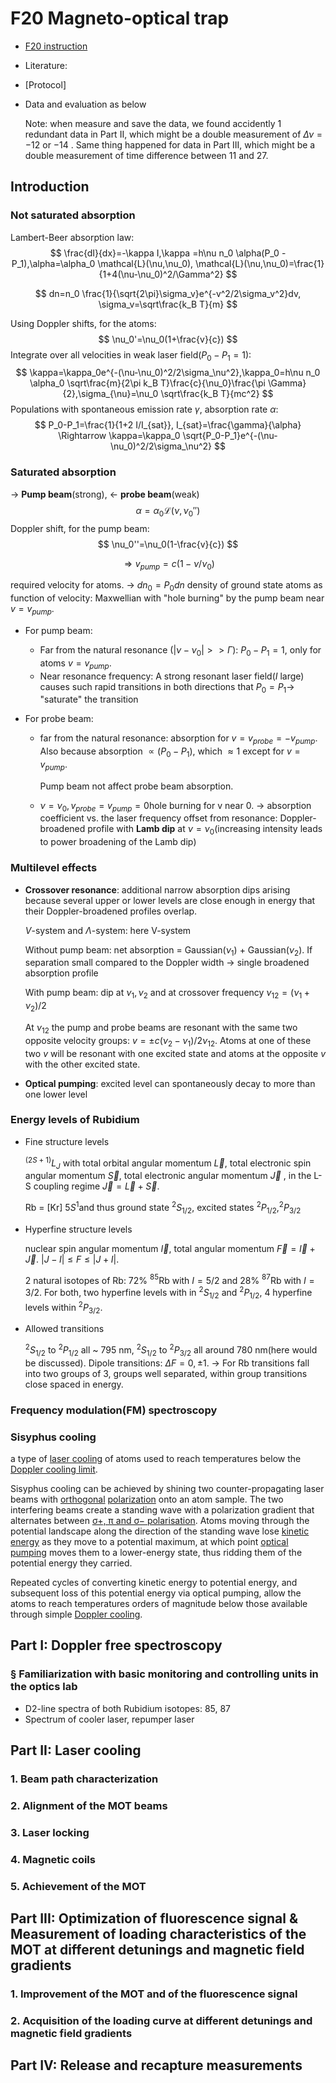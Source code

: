 # F20 Magneto-optical trap

- [F20 instruction](https://www.physi.uni-heidelberg.de/Einrichtungen/FP/anleitungen/F20.pdf)

- Literature:

- [Protocol]

- Data and evaluation as below

  Note: when measure and save the data, we found accidently 1 redundant data in Part II, which might be a double measurement of $\Delta \nu=-12$ or $-14​$ . Same thing happened for data in Part III, which might be a double measurement of time difference between 11 and 27.

## Introduction

### Not saturated absorption

Lambert-Beer absorption law: 
$$
\frac{dI}{dx}=-\kappa I,\kappa =h\nu n_0 \alpha(P_0 - P_1),\alpha=\alpha_0 \mathcal{L}(\nu,\nu_0), \mathcal{L}(\nu,\nu_0)=\frac{1}{1+4(\nu-\nu_0)^2/\Gamma^2}
$$

$$
dn=n_0 \frac{1}{\sqrt{2\pi}\sigma_v}e^{-v^2/2\sigma_v^2}dv, \sigma_v=\sqrt\frac{k_B T}{m}
$$

Using Doppler shifts, for the atoms:
$$
\nu_0'=\nu_0(1+\frac{v}{c})
$$
Integrate over all velocities in weak laser field($P_0-P_1=1​$):
$$
\kappa=\kappa_0e^{-(\nu-\nu_0)^2/2\sigma_\nu^2},\kappa_0=h\nu n_0 \alpha_0 \sqrt\frac{m}{2\pi k_B T}\frac{c}{\nu_0}\frac{\pi \Gamma}{2},\sigma_{\nu}=\nu_0 \sqrt\frac{k_B T}{mc^2}
$$
Populations with spontaneous emission rate $\gamma$, absorption rate $\alpha​$:
$$
P_0-P_1=\frac{1}{1+2 I/I_{sat}}, I_{sat}=\frac{\gamma}{\alpha} \Rightarrow \kappa=\kappa_0 \sqrt{P_0-P_1}e^{-(\nu-\nu_0)^2/2\sigma_\nu^2}
$$

### Saturated absorption

-> **Pump beam**(strong), <- **probe beam**(weak)
$$
\alpha=\alpha_0 \mathcal{L}(\nu,\nu_0'')
$$
Doppler shift, for the pump beam:
$$
\nu_0''=\nu_0(1-\frac{v}{c})
$$

$$
\Rightarrow v_{pump}=c(1-\nu/\nu_0)
$$

required velocity for atoms. -> $dn_0=P_0 dn$ density of ground state atoms as function of velocity: Maxwellian with "hole burning" by the pump beam near $v=v_{pump}$.

* For pump beam: 
  * Far from the natural resonance ($|\nu-\nu_0|>>\Gamma$): $P_0-P_1=1$, only for atoms $v=v_{pump}$.
  * Near resonance frequency: A strong resonant laser field($I​$ large) causes such rapid transitions in both directions that $P_0=P_1​$ -> "saturate" the transition

* For probe beam: 

  * far from the natural resonance: absorption for $v=v_{probe}=-v_{pump}​$.  Also because absorption $\propto (P_0-P_1)​$, which $\approx1​$ except for $v=v_{pump}​$. 

    Pump beam not affect probe beam absorption.

  *  $\nu=\nu_0,v_{probe}=v_{pump}=0​$ hole burning for v near 0. -> absorption coefficient vs. the laser frequency offset from resonance: Doppler-broadened profile with **Lamb dip** at $\nu=\nu_0​$ (increasing intensity leads to power broadening of the Lamb dip)

### Multilevel effects

* **Crossover resonance**: additional narrow absorption dips arising because several upper or lower levels are close enough in energy that their Doppler-broadened profiles overlap. 

  $V$-system and $\Lambda$-system: here V-system

  Without pump beam: net absorption = Gaussian($\nu_1​$) + Gaussian($\nu_2​$). If separation small compared to the Doppler width -> single broadened absorption profile

  With pump beam: dip at $\nu_1,\nu_2$ and at crossover frequency $\nu_{12}=(\nu_1+\nu_2)/2$ 

  At $\nu_{12}$ the pump and probe beams are resonant with the same two opposite velocity groups: $v=\pm c(\nu_2-\nu_1)/2\nu_{12}$. Atoms at one of these two $v$ will be resonant with one excited state and atoms at the opposite $v$ with the other excited state.

* **Optical pumping**: excited level can spontaneously decay to more than one lower level

### Energy levels of Rubidium

* Fine structure levels

  $^{(2S+1)}L_J$  with total orbital angular momentum $\vec L$, total electronic spin angular momentum $\vec S$, total electronic angular momentum $\vec J$ , in the L-S coupling regime $\vec J= \vec L + \vec S$.

  Rb = [Kr] $5 S^1​$ and thus ground state $^2 S_{1/2}​$, excited states $^2 P_{1/2}, ^2P_{3/2}​$ 

* Hyperfine structure levels

  nuclear spin angular momentum $\vec I$, total angular momentum $\vec F=\vec I + \vec J$. $|J-I|\leq F \leq |J+I|$.

  2 natural isotopes of Rb: 72% $^{85}$Rb with $I=5/2$ and 28% $^{87}$Rb with $I=3/2$. For both, two hyperfine levels with in  $^2 S_{1/2}$ and $^2 P_{1/2}$, 4 hyperfine levels within $^2 P_{3/2}$.

* Allowed transitions

  $^2 S_{1/2}$ to $^2 P_{1/2}$ all ~ 795 nm, $^2 S_{1/2}$ to $^2 P_{3/2}$ all around 780 nm(here would be discussed). Dipole transitions: $\Delta F = 0, \pm 1$. -> For Rb transitions fall into two groups of 3, groups well separated, within group transitions close spaced in energy.

### Frequency modulation(FM) spectroscopy



### Sisyphus cooling

a type of [laser cooling](https://en.wikipedia.org/wiki/Laser_cooling) of atoms used to reach temperatures below the [Doppler cooling limit](https://en.wikipedia.org/wiki/Doppler_cooling_limit).

Sisyphus cooling can be achieved by shining two counter-propagating laser beams with [orthogonal](https://en.wikipedia.org/wiki/Orthogonality) [polarization](https://en.wikipedia.org/wiki/Polarization_(waves)) onto an atom sample. The two interfering  beams create a standing wave with a polarization gradient that alternates between [σ+, π and σ− polarisation](https://en.wikipedia.org/wiki/S_and_p_polarizations). Atoms moving through the potential landscape along the direction of the standing wave lose [kinetic energy](https://en.wikipedia.org/wiki/Kinetic_energy) as they move to a potential maximum, at which point [optical pumping](https://en.wikipedia.org/wiki/Optical_pumping) moves them to a lower-energy state, thus ridding them of the potential energy they carried. 

Repeated cycles of converting kinetic energy to potential energy, and subsequent loss of this potential energy via optical pumping, allow the atoms to reach temperatures orders of magnitude below those available through simple [Doppler cooling](https://en.wikipedia.org/wiki/Doppler_cooling). 

## Part I: Doppler free spectroscopy

### § Familiarization with basic monitoring and controlling units in the optics lab

* D2-line spectra of both Rubidium isotopes: 85, 87
* Spectrum of cooler laser, repumper laser



## Part II: Laser cooling

### 1. Beam path characterization

### 2. Alignment of the MOT beams

### 3. Laser locking

### 4. Magnetic coils

### 5. Achievement of the MOT

## Part III: Optimization of fluorescence signal & Measurement of loading characteristics of the MOT at different detunings and magnetic field gradients

### 1. Improvement of the MOT and of the fluorescence signal

### 2. Acquisition of the loading curve at different detunings and magnetic field gradients

## Part IV: Release and recapture measurements

